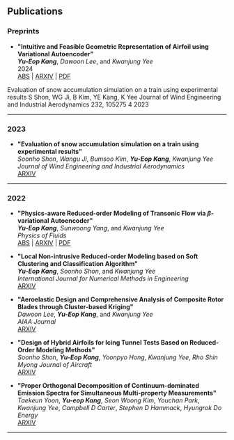 ## Publications

### Preprints
- **"Intuitive and Feasible Geometric Representation of Airfoil using Variational Autoencoder"**  
  ***Yu-Eop Kang***, *Dawoon Lee*, and *Kwanjung Yee*  
  2024  
  [ABS](#) | [ARXIV](https://arxiv.org/abs/2311.10921) | [PDF](#)


Evaluation of snow accumulation simulation on a train using experimental results
S Shon, WG Ji, B Kim, YE Kang, K Yee
Journal of Wind Engineering and Industrial Aerodynamics 232, 105275	4	2023
___
### 2023

- **"Evaluation of snow accumulation simulation on a train using experimental results"**  
  *Soonho Shon*, *Wangu Ji*, *Bumsoo Kim*, ***Yu-Eop Kang***, *Kwanjung Yee*   
  *Journal of Wind Engineering and Industrial Aerodynamics*   
  [ARXIV](#)

---

### 2022

- **"Physics-aware Reduced-order Modeling of Transonic Flow via $\beta$-variational Autoencoder"**  
  ***Yu-Eop Kang***, *Sunwoong Yang*, and *Kwanjung Yee*  
  *Physics of Fluids*  
  [ABS](#) | [ARXIV](#) | [PDF](#)

- **"Local Non-intrusive Reduced-order Modeling based on Soft Clustering and Classification Algorithm"**  
  ***Yu-Eop Kang***, *Soonho Shon*, and *Kwanjung Yee*  
  *International Journal for Numerical Methods in Engineering*  
  [ARXIV](#)

- **"Aeroelastic Design and Comprehensive Analysis of Composite Rotor Blades through Cluster-based Kriging"**  
  *Dawoon Lee*, ***Yu-Eop Kang***, and *Kwanjung Yee*  
  *AIAA Journal*  
  [ARXIV](#)

- **"Design of Hybrid Airfoils for Icing Tunnel Tests Based on Reduced-Order Modeling Methods"**  
  *Soonho Shon*, ***Yu-Eop Kang***, *Yoonpyo Hong*, *Kwanjung Yee*, *Rho Shin Myong*
  *Journal of Aircraft*  
  [ARXIV](#)

- **"Proper Orthogonal Decomposition of Continuum-dominated Emission Spectra for Simultaneous Multi-property Measurements"**  
  *Taekeun Yoon*, ***Yu-eop Kang***, *Seon Woong Kim*, *Youchan Park*, *Kwanjung Yee*, *Campbell D Carter*, *Stephen D Hammack*, *Hyungrok Do*
  *Energy*  
  [ARXIV](#)

---
